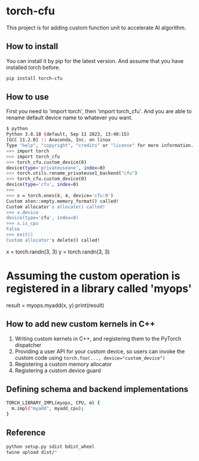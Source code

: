 # torch-cfu

This project is for adding custom function unit to accelerate AI algorithm. 

## How to install

You can install it by pip for the latest version. And assume that you have installed torch before.

``` bash
pip install torch-cfu
```

## How to use 

First you need to 'import torch', then 'import torch_cfu'. And you are able to rename default device name to whatever you want.

``` bash
$ python
Python 3.8.18 (default, Sep 11 2023, 13:40:15) 
[GCC 11.2.0] :: Anaconda, Inc. on linux
Type "help", "copyright", "credits" or "license" for more information.
>>> import torch
>>> import torch_cfu
>>> torch_cfu.custom_device(0)
device(type='privateuseone', index=0)
>>> torch.utils.rename_privateuse1_backend("cfu")
>>> torch_cfu.custom_device(0)
device(type='cfu', index=0)
>>>
>>> x = torch.ones(4, 4, device='cfu:0')
Custom aten::empty.memory_format() called!
Custom allocator's allocate() called!
>>> x.device
device(type='cfu', index=0)
>>> x.is_cpu
False
>>> exit()
Custom allocator's delete() called!
```

x = torch.randn(3, 3)
y = torch.randn(3, 3)

# Assuming the custom operation is registered in a library called 'myops'
result = myops.myadd(x, y)
print(result)

## How to add new custom kernels in C++

1. Writing custom kernels in C++, and registering them to the PyTorch dispatcher
2. Providing a user API for your custom device, so users can invoke the custom code using `torch.foo(..., device="custom_device")`
3. Registering a custom memory allocator
4. Registering a custom device guard

## Defining schema and backend implementations

``` bash
TORCH_LIBRARY_IMPL(myops, CPU, m) {
  m.impl("myadd", myadd_cpu);
}
```

## Reference

``` bash
python setup.py sdist bdist_wheel
twine upload dist/*
```
